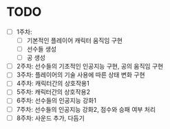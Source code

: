 # TODO
- [ ] 1주차: 
  + [ ] 기본적인 플레이어 캐릭터 움직임 구현
  + [ ] 선수들 생성
  + [ ] 공 생성
- [ ] 2주차: 선수들의 기초적인 인공지능 구현, 공의 움직임 구현 
- [ ] 3주차: 플레이어의 기술 사용에 따른 상태 변화 구현
- [ ] 4주차: 캐릭터간의 상호작용1
- [ ] 5주차: 캐릭터간의 상호작용2
- [ ] 6주차: 선수들의 인공지능 강화1
- [ ] 7주차: 선수들의 인공지능 강화2, 점수와 승패 여부 처리
- [ ] 8주차: 사운드 추가, 다듬기
